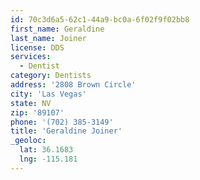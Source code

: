 ```yaml
---
id: 70c3d6a5-62c1-44a9-bc0a-6f02f9f02bb8
first_name: Geraldine
last_name: Joiner
license: DDS
services:
  - Dentist
category: Dentists
address: '2808 Brown Circle'
city: 'Las Vegas'
state: NV
zip: '89107'
phone: '(702) 385-3149'
title: 'Geraldine Joiner'
_geoloc:
  lat: 36.1683
  lng: -115.181
---
```

